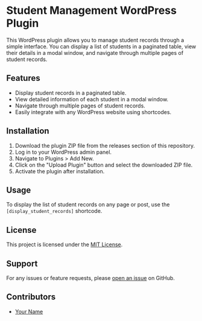 # Student Management WordPress Plugin

This WordPress plugin allows you to manage student records through a simple interface. You can display a list of students in a paginated table, view their details in a modal window, and navigate through multiple pages of student records.

## Features

- Display student records in a paginated table.
- View detailed information of each student in a modal window.
- Navigate through multiple pages of student records.
- Easily integrate with any WordPress website using shortcodes.

## Installation

1. Download the plugin ZIP file from the releases section of this repository.
2. Log in to your WordPress admin panel.
3. Navigate to Plugins > Add New.
4. Click on the "Upload Plugin" button and select the downloaded ZIP file.
5. Activate the plugin after installation.

## Usage

To display the list of student records on any page or post, use the `[display_student_records]` shortcode.


## License

This project is licensed under the [MIT License](LICENSE).

## Support

For any issues or feature requests, please [open an issue](https://github.com/yourusername/student-management-plugin/issues) on GitHub.

## Contributors

- [Your Name](https://github.com/aash-gates)


